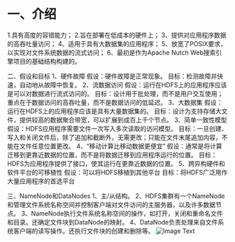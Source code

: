 # 一、介绍 #
1.具有高度的容错能力；
2.旨在部署在低成本的硬件上；
3、提供对应用程序数据的高吞吐量访问；
4、适用于具有大数据集的应用程序；
5、放宽了POSIX要求，以实现对文件系统数据的流式访问；
6、最初是作为Apache Nutch Web搜索引擎项目的基础结构构建的。

二、假设和目标
1、硬件故障
假设：硬件故障是正常现象。
目标：检测故障并快速，自动地从故障中恢复。
2、流数据访问
假设：运行在HDFS上的应用程序应该是可以对数据进行流式访问的。
目标：设计用于批处理，而不是用户交互使用；重点在于数据访问的高吞吐量，而不是数据访问的低延迟。
3、大数据集
假设：运行在HDFS上的应用程序应该是具有大量数据集的。
目标：设计为支持存储大文件，提供较高的数据聚合带宽，可以扩展到成百上千个节点。
3、简单一致性模型
假设：HDFS应用程序需要文件一次写入多次读取的访问模型。
目标：一旦创建、写入和关闭文件后，除了追加和截断外，无需更改；只能在文件末尾追加内容，不能在文件任意位置更改。
4、“移动计算比移动数据更便宜”
假设：通常是将计算迁移到更靠近数据的位置，而不是将数据迁移到应用程序运行的位置。
目标：HDFS为应用程序提供了接口，使其运行在更靠近数据的位置。
5、跨异构硬件和软件平台的可移植性
假设：可以将HDFS移植到其他平台
目标：将HDFS广泛用作大量应用程序的首选平台

三、NameNode和DataNodes
1、主/从结构。
2、HDFS集群有一个NameNode和管理文件系统名称空间并控制客户端对文件访问的主服务器，以及许多数据节点。
3、NameNode执行文件系统名称空间的操作，如打开，关闭和重命名文件和目录。还确定文件块到DataNode的映射。
4、DataNode负责处理来自文件系统客户端的读写操作。还执行文件块的创建和删除等。
![Image Text](https://github.com/fzqgithub/bigdata_doc/blob/master/hdfsarchitecture.png)
